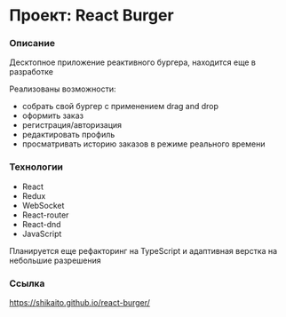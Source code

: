 # Проект: React Burger

### Описание

Десктопное приложение реактивного бургера, находится еще в разработке

Реализованы возможности: 
  - собрать свой бургер с применением drag and drop
  - оформить заказ
  - регистрация/авторизация
  - редактировать профиль
  - просматривать историю заказов в режиме реального времени

### Технологии

- React
- Redux
- WebSocket
- React-router
- React-dnd
- JavaScript

Планируется еще рефакторинг на TypeScript и адаптивная верстка на небольшие разрешения

### Ccылка

https://shikaito.github.io/react-burger/


